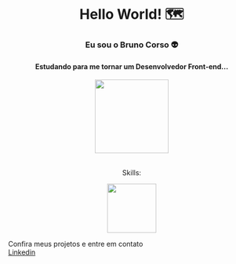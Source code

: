 <h1 align='center'> Hello World! 🗺️</h1>
<p align='center'>
<h3  align='center'>Eu sou o Bruno Corso 👽</h3>
</p>
<h4 align='center'>Estudando para me tornar um Desenvolvedor Front-end...</h4>
<div align='center' >
  <img src='https://media1.tenor.com/m/Lj5SFh_tVzkAAAAC/books-read.gif' width='150px' />
</div>
<br>
<p align='center'>
Skills:
</p>
<p align="center">
  <a href="https://skillicons.dev">
    <img width='100px' src="https://skillicons.dev/icons?i=html,css,js,react,bootstrap,sass&perline=3" />
  </a>
</p>

Confira meus projetos e entre em contato<br>
  [Linkedin](https://www.linkedin.com/in/brunocorso/)






